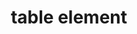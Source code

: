 ---
{
  "title": "table element",
  "description": "",
  "category": "html",
  "keywords": [
    "table element",
    "scope=\"row\""
  ],
  "last_test_date": "2019-05-03",
  "test_results_url": "https://a11ysupport.io/tech/html/table_element",
  "test_url": "https://a11ysupport.io/tech/html/table_element",
  "stats": {
    "jaws": {
      "chrome": {
        "74": "y"
      },
      "ie": {
        "11.134": "y"
      },
      "firefox": {
        "66": "y"
      }
    },
    "narrator": {
      "edge": {
        "44.17763": "y"
      }
    },
    "nvda": {
      "chrome": {
        "74": "y"
      },
      "firefox": {
        "61.0.1": "y"
      }
    },
    "orca": {
      "firefox": {
        "69": "y"
      }
    },
    "talkback": {
      "and_chr": {
        "76": "y"
      }
    },
    "vo_ios": {
      "ios_saf": {
        "13.3": "a"
      }
    },
    "vo_macos": {
      "safari": {
        "13.0.4": "y"
      }
    }
  },
  "links": {
    "WHATWG HTML spec for table element": "https://html.spec.whatwg.org/multipage/tables.html#the-table-element",
    "HTML AAM for the table element": "https://w3c.github.io/html-aam/#el-table"
  }
}
---